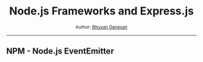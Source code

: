 <div align="center">
  <h1>Node.js Frameworks and Express.js</h1>
  <sub>Author:
<a href="https://www.linkedin.com/in/bhuvanaganesan-l-2209047a" target="_blank">Bhuvan Ganesan</a><br>
</sub>
</div>

<hr>

## NPM - Node.js EventEmitter
